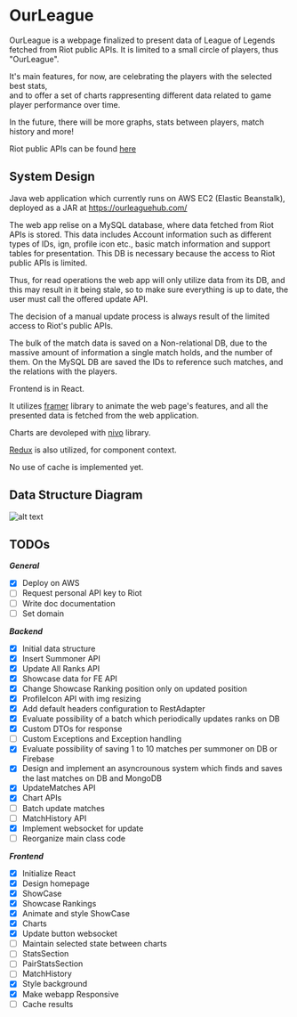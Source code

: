 # OurLeague


OurLeague is a webpage finalized to present data of League of Legends fetched from Riot public APIs. 
It is limited to a small circle of players, thus "OurLeague".

It's main features, for now, are celebrating the players with the selected best stats,  
and to offer a set of charts rappresenting different data related to game player performance
over time.

In the future, there will be more graphs, stats between players, match history and more!


Riot public APIs can be found [here](https://developer.riotgames.com/apis)



## System Design

Java web application which currently runs on AWS EC2 (Elastic Beanstalk), deployed as a JAR at https://ourleaguehub.com/ 

The web app relise on a MySQL database, where data fetched from Riot APIs is stored.
This data includes Account information such as different types of IDs, ign, profile icon etc.,
basic match information and support tables for presentation.
This DB is necessary because the access to Riot public APIs is limited.

Thus, for read operations the web app will only utilize data from its DB, and this may result in it being stale,
so to make sure everything is up to date, the user must call the offered update API.

The decision of a manual update process is always result of the limited access to Riot's public APIs.

The bulk of the match data is saved on a Non-relational DB, due to the massive amount of information a single
match holds, and the number of them.
On the MySQL DB are saved the IDs to reference such matches, and the relations with the players.

Frontend is in React.

It utilizes [framer](https://www.framer.com/) library to animate the web page's features, and all the presented data is fetched from
the web application.

Charts are devoleped with [nivo](https://nivo.rocks/) library.

[Redux](https://redux.js.org/) is also utilized, for component context.

No use of cache is implemented yet.



## Data Structure Diagram

![alt text](https://github.com/liamros/OurLeague.gg/blob/master/src/main/resources/SQL/diagram.png?raw=true)


## TODOs
***General***
- [x] Deploy on AWS
- [ ] Request personal API key to Riot
- [ ] Write doc documentation
- [ ] Set domain

***Backend***
- [x] Initial data structure
- [x] Insert Summoner API
- [x] Update All Ranks API
- [x] Showcase data for FE API
- [x] Change Showcase Ranking position only on updated position
- [x] ProfileIcon API with img resizing
- [x] Add default headers configuration to RestAdapter
- [x] Evaluate possibility of a batch which periodically updates ranks on DB
- [x] Custom DTOs for response
- [ ] Custom Exceptions and Exception handling
- [x] Evaluate possibility of saving 1 to 10 matches per summoner on DB or Firebase
- [x] Design and implement an asyncrounous system which finds and saves the last matches on DB and MongoDB
- [x] UpdateMatches API
- [x] Chart APIs
- [ ] Batch update matches
- [ ] MatchHistory API
- [x] Implement websocket for update
- [ ] Reorganize main class code

***Frontend***
- [x] Initialize React
- [x] Design homepage
- [x] ShowCase
- [x] Showcase Rankings
- [x] Animate and style ShowCase
- [x] Charts
- [x] Update button websocket
- [ ] Maintain selected state between charts
- [ ] StatsSection
- [ ] PairStatsSection
- [ ] MatchHistory
- [x] Style background
- [x] Make webapp Responsive
- [ ] Cache results
